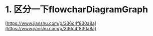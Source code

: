 # 1. 区分一下flowcharDiagramGraph





[https://www.jianshu.com/p/336c4f830a8a](https://www.jianshu.com/p/336c4f830a8a)









